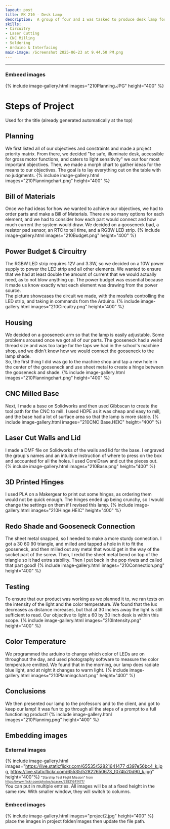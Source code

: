 ```yaml
---
layout: post
title: EK 210 - Desk Lamp
description:  A group of four and I was tasked to produce desk lamp for people with limited motor skills and light sensitivity to meet their needs. When browsing different stores like Home Depot, Amazon, or Target, the most common desk lamp is one with a standard light setting and an on/off switch. Users with limited fine motor skills may struggle to operate these types of controls, and the client prefers blue light to be emitted in the morning, and red light in the evening.
skills: 
- Circuitry
- Laser Cutting
- CNC Milling
- Soldering
- Arduino & Interfacing
main-image: /Screenshot 2025-06-23 at 9.44.50 PM.png
---
```


---
### Embeed images
{% include image-gallery.html images="210Planning.JPG" height="400" %}

# Steps of Project
Used for the title (already generated automatically at the top)
## Planning
We first listed all of our objectives and constraints and made a project priority matrix. From there, we decided "be safe, illuminate desk, accessible for gross motor functions, and caters to light sensitivity" we our four most important objectives.
Then, we made a morph chart to gather ideas for the means to our objectives. The goal is to lay everything out on the table with no judgments.
{% include image-gallery.html images="210Planningchart.png" height="400" %}   
## Bill of Materials
Once we had ideas for how we wanted to achieve our objectives, we had to order parts and make a Bill of Materials. There are so many options for each element, and we had to consider how each part would connect and how much current the system would draw. We decided on a gooseneck bad, a resistor pad sensor, an RTC to tell time, and a RGBW LED strip.
{% include image-gallery.html images="210Budget.png" height="400" %}   
## Power Budget & Circuitry
The RGBW LED strip requires 12V and 3.3W, so we decided on a 10W power supply to power the LED strip and all other elements. We wanted to ensure that we had at least double the amount of current that we would actually need, as to not blow anything up. The power budget was essential because it made us know exactly what each element was drawing from the power source.  
The picture showcases the circuit we made, with the mosfets controlling the LED strip, and taking in commands from the Arduino.
{% include image-gallery.html images="210Circuitry.png" height="400" %}   
## Housing
We decided on a gooseneck arm so that the lamp is easily adjustable. Some problems aroused once we got all of our parts. The gooseneck had a weird thread size and was too large for the taps we had in the school's machine shop, and we didn't know how we would connect the gooseneck to the lamp shade.  
So, the first thing I did was go to the machine shop and tap a new hole in the center of the gooseneck and use sheet metal to create a hinge between the gooseneck and shade.
{% include image-gallery.html images="210Planningchart.png" height="400" %}   
## CNC Milled Base
Next, I made a base on Solidworks and then used Gibbscan to create the tool path for the CNC to mill. I used HDPE as it was cheap and easy to mill, and the base had a lot of surface area so that the lamp is more stable.
{% include image-gallery.html images="210CNC Base.HEIC" height="400" %}   
## Laser Cut Walls and Lid
I made a DMF file on Solidworks of the walls and lid for the base. I engraved the group's names and an intuitive instruction of where to press on the box and accounted for all the holes. I used CorelDraw and cut the pieces out.
{% include image-gallery.html images="210Base.png" height="400" %}   
## 3D Printed Hinges
I used PLA on a Makergear to print out some hinges, as ordering them would not be quick enough. The hinges ended up being crunchy, so I would change the settings on them if I revised this lamp.
{% include image-gallery.html images="210Hinge.HEIC" height="400" %}   
## Redo Shade and Gooseneck Connection
The sheet metal snapped, so I needed to make a more sturdy connection. I got a 30 60 90 triangle, and milled and tapped a hole in it to fit the gooseneck, and then milled out any metal that would get in the way of the socket part of the screw. Then, I redid the sheet metal bend on top of the triangle so it had extra stability. Then I put back in the pop rivets and called that part good!
{% include image-gallery.html images="210Connection.png" height="400" %}   
## Testing
To ensure that our product was working as we planned it to, we ran tests on the intensity of the light and the color temperature. We found that the lux decreases as distance increases, but that at 30 inches away the light is still sufficient to read. Our objective to light a 60 by 30 inch desk is within this scope.
{% include image-gallery.html images="210Intensity.png" height="400" %}   
## Color Temperature
We programmed the arduino to change which color of LEDs are on throughout the day, and used photography software to measure the color temperature emitted. We found that in the morning, our lamp does radiate blue light, and at night it changes to warm light.
{% include image-gallery.html images="210Planningchart.png" height="400" %}   
## Conclusions
We then presented our lamp to the professors and to the client, and got to keep our lamp! It was fun to go through all the steps of a prompt to a full functioning product!
{% include image-gallery.html images="210Planning.png" height="400" %}   
## Embedding images 
### External images
{% include image-gallery.html images="https://live.staticflickr.com/65535/52821641477_d397e56bc4_k.jpg, https://live.staticflickr.com/65535/52822650673_f074b20d90_k.jpg" height="400"%}
<span style="font-size: 10px">"Starship Test Flight Mission" from https://www.flickr.com/photos/spacex/52821641477/</span>  
You can put in multiple entries. All images will be at a fixed height in the same row. With smaller window, they will switch to columns.  

### Embeed images
{% include image-gallery.html images="project2.jpg" height="400" %} 
place the images in project folder/images then update the file path.   
